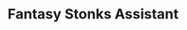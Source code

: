 ---
title: Fantasy Stonks Assistant
emoji: 🍣
colorFrom: yellow
colorTo: red
sdk: gradio
sdk_version: 4.27.0
app_file: frontend/app.py
pinned: false
license: mit
---